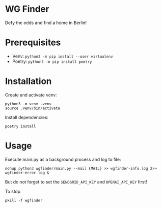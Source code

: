 # WG Finder

Defy the odds and find a home in Berlin!

# Prerequisites

- Venv: `python3 -m pip install --user virtualenv`
- Poetry: `python3 -m pip install poetry`

# Installation

Create and activate venv:

```
python3 -m venv .venv
source .venv/bin/activate
```

Install dependencies:

```
poetry install
```

# Usage

Execute main.py as a background process and log to file:

```
nohup python3 wgfinder/main.py --mail {MAIL} >> wgfinder-info.log 2>> wgfinder-error.log &
```

But do not forget to set the `SENDGRID_API_KEY` and `OPENAI_API_KEY` first!

To stop:

```
pkill -f wgfinder
```
